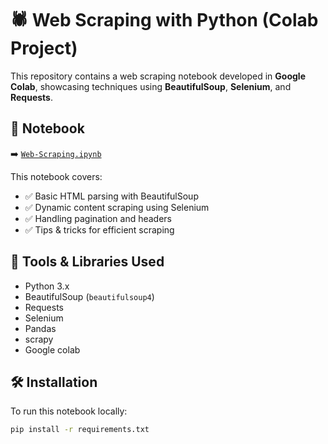 # 🕷️ Web Scraping with Python (Colab Project)

This repository contains a web scraping notebook developed in **Google Colab**, showcasing techniques using **BeautifulSoup**, **Selenium**, and **Requests**.

## 📓 Notebook

➡️ [`Web-Scraping.ipynb`](./Web-Scraping.ipynb)

This notebook covers:
- ✅ Basic HTML parsing with BeautifulSoup
- ✅ Dynamic content scraping using Selenium
- ✅ Handling pagination and headers
- ✅ Tips & tricks for efficient scraping

## 🔧 Tools & Libraries Used

- Python 3.x
- BeautifulSoup (`beautifulsoup4`)
- Requests
- Selenium
- Pandas
- scrapy
- Google colab

## 🛠️ Installation

To run this notebook locally:

```bash
pip install -r requirements.txt
